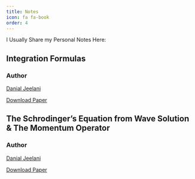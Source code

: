 ```yaml
---
title: Notes
icon: fa fa-book
order: 4
---
```


I Usually Share my Personal Notes Here: 

## Integration Formulas

### Author
[Danial Jeelani](https://diplomaticfellow.github.io/)

[Download Paper](https://drive.google.com/file/d/1tecL7VdjuopkRhYu11yFnnK9vSKlvXUF/view?usp=sharing)

## The Schrodinger’s Equation from Wave Solution & The Momentum Operator

### Author
[Danial Jeelani](https://diplomaticfellow.github.io/)

[Download Paper](https://drive.google.com/file/d/1W8a8318RBHR2phgOG_D3uF-V69sq6BMx/view?usp=sharing)
